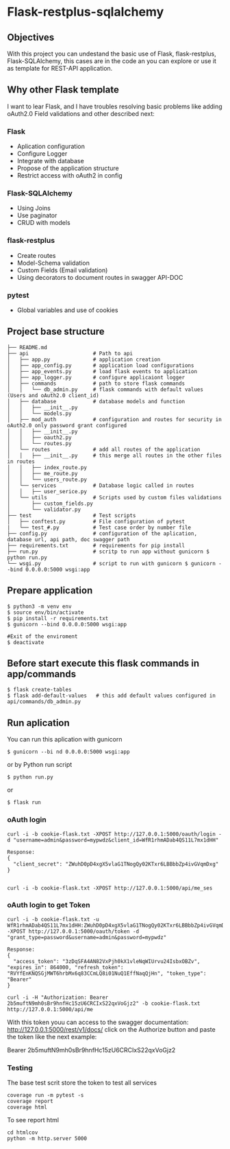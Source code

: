 # Flask-restplus-sqlalchemy

## Objectives

With this project you can undestand the basic use of Flask, flask-restplus, Flask-SQLAlchemy, this cases are in the code an you can explore or use it as template for REST-API application.

## Why other Flask template

I want to lear Flask, and I have troubles resolving basic problems like adding oAuth2.0 Field validations and other described next:

### Flask
 - Aplication configuration
 - Configure Logger
 - Integrate with database
 - Propose of the application structure
 - Restrict access with oAuth2 in config

### Flask-SQLAlchemy
 - Using Joins
 - Use paginator
 - CRUD with models

### flask-restplus
 - Create routes
 - Model-Schema validation
 - Custom Fields (Email validation)
 - Using decorators to document routes in swagger API-DOC

### pytest
 - Global variables and use of cookies

## Project base structure
```
├── README.md
├── api                     # Path to api
│   ├── app.py              # application creation
│   ├── app_config.py       # application load configurations
│   ├── app_events.py       # load flask events to application
│   ├── app_logger.py       # configure applicaiont logger
│   ├── commands            # path to store flask commands
│   │   └── db_admin.py     # flask commands with default values (Users and oAuth2.0 client_id)
│   ├── database            # database models and function
│   │   ├── __init__.py
│   │   └── models.py
│   ├── mod_auth            # configuration and routes for security in oAuth2.0 only password grant configured
│   │   ├── __init__.py
│   │   ├── oauth2.py
│   │   └── routes.py
│   └── routes              # add all routes of the application 
│   │   ├── __init__.py     # this merge all routes in the other files in routes
│   │   ├── index_route.py
│   │   ├── me_route.py
│   │   └── users_route.py
│   └── services            # Database logic called in routes
│   │   ├── user_serice.py   
│   └── utils               # Scripts used by custom files validations
│       ├── custom_fields.py
│       └── validator.py
├── test                    # Test scripts
│   ├── conftest.py         # File configuration of pytest
|   └── test_#.py           # Test case order by number file
├── config.py               # configuration of the aplication, database url, api path, doc swagger path
├── requirements.txt        # requirements for pip install
├── run.py                  # scritp to run app without gunicorn $ python run.py
└── wsgi.py                 # script to run with gunicorn $ gunicorn --bind 0.0.0.0:5000 wsgi:app
```

## Prepare application
```
$ python3 -m venv env
$ source env/bin/activate
$ pip install -r requirements.txt
$ gunicorn --bind 0.0.0.0:5000 wsgi:app 

#Exit of the enviroment
$ deactivate
```

## Before start execute this flask commands in app/commands
```
$ flask create-tables
$ flask add-default-values   # this add default values configured in api/commands/db_admin.py
```

## Run aplication
You can run this aplication with gunicorn
```
$ gunicorn --bi nd 0.0.0.0:5000 wsgi:app 
```
or by Python run script
```
$ python run.py
```
or
```
$ flask run
```

### oAuth login 
```
curl -i -b cookie-flask.txt -XPOST http://127.0.0.1:5000/oauth/login -d "username=admin&password=mypwdz&client_id=WfR1rhmADab4QS11L7mx1dHH"

Response:
{
  "client_secret": "ZWuhD0pD4xgX5vlaG1TNogQy02KTxr6LBBbbZp4ivGVqmDxg"
}


curl -i -b cookie-flask.txt -XPOST http://127.0.0.1:5000/api/me_ses
```



### oAuth login to get Token
```
curl -i -b cookie-flask.txt -u WfR1rhmADab4QS11L7mx1dHH:ZWuhD0pD4xgX5vlaG1TNogQy02KTxr6LBBbbZp4ivGVqmDxg -XPOST http://127.0.0.1:5000/oauth/token -d "grant_type=password&username=admin&password=mypwdz"

Response:
{
  "access_token": "3zDqSFA4AN82VxPjh0kX1vleNqWIUrvu24IsbxOBZv", "expires_in": 864000, "refresh_token": "RVYfEnKNQSGjMWT6hrbMx6q83CCmLQ8i01NuQ1EffNaqQjHn", "token_type": "Bearer"
}

curl -i -H "Authorization: Bearer 2b5muftN9mh0sBr9hnfHc15zU6CRCIxS22qxVoGjz2" -b cookie-flask.txt http://127.0.0.1:5000/api/me
```

With this token youu can access to the swagger documentation:  http://127.0.0.1:5000/rest/v1/docs/ click on the Authorize button and paste the token like the next example:


Bearer 2b5muftN9mh0sBr9hnfHc15zU6CRCIxS22qxVoGjz2


### Testing

The base test scrit store the token to test all services

```
coverage run -m pytest -s
coverage report
coverage html 
``` 

To see report html 
```
cd htmlcov
python -m http.server 5000
```